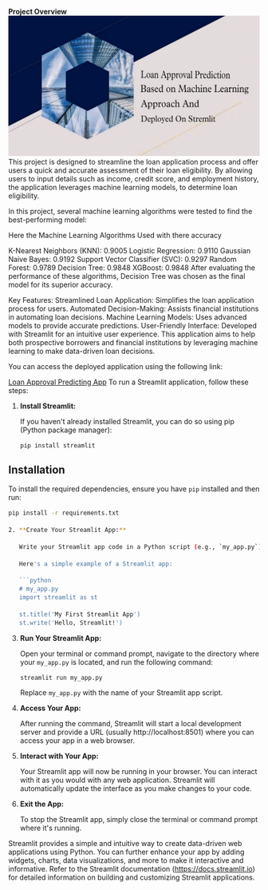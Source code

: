 **Project Overview**
![Loan Prediction App](Loan_prediction.jpeg)
This project is designed to streamline the loan application process and offer users a quick and accurate assessment of their loan eligibility. By allowing users to input details such as income, credit score, and employment history, the application leverages machine learning models, to determine loan eligibility.

In this project, several machine learning algorithms were tested to find the best-performing model:

Here the Machine Learning Algorithms Used with there accuracy

K-Nearest Neighbors (KNN): 0.9005
Logistic Regression: 0.9110
Gaussian Naive Bayes: 0.9192
Support Vector Classifier (SVC): 0.9297
Random Forest: 0.9789
Decision Tree: 0.9848
XGBoost: 0.9848
After evaluating the performance of these algorithms, Decision Tree was chosen as the final model for its superior accuracy.

Key Features:
Streamlined Loan Application: Simplifies the loan application process for users.
Automated Decision-Making: Assists financial institutions in automating loan decisions.
Machine Learning Models: Uses advanced models to provide accurate predictions.
User-Friendly Interface: Developed with Streamlit for an intuitive user experience.
This application aims to help both prospective borrowers and financial institutions by leveraging machine learning to make data-driven loan decisions.

You can access the deployed application using the following link:

[Loan Approval Predicting App](https://loan-prediction-app-ocwdo9mchdg4k9v45dw8bz.streamlit.app/)
To run a Streamlit application, follow these steps:

1. **Install Streamlit:**

   If you haven't already installed Streamlit, you can do so using pip (Python package manager):

   ```
   pip install streamlit
   ```
## Installation

To install the required dependencies, ensure you have `pip` installed and then run:

```sh
pip install -r requirements.txt

2. **Create Your Streamlit App:**

   Write your Streamlit app code in a Python script (e.g., `my_app.py`). You can use any text editor or integrated development environment (IDE) of your choice.

   Here's a simple example of a Streamlit app:

   ```python
   # my_app.py
   import streamlit as st

   st.title('My First Streamlit App')
   st.write('Hello, Streamlit!')
   ```

3. **Run Your Streamlit App:**

   Open your terminal or command prompt, navigate to the directory where your `my_app.py` is located, and run the following command:

   ```
   streamlit run my_app.py
   ```

   Replace `my_app.py` with the name of your Streamlit app script.

4. **Access Your App:**

   After running the command, Streamlit will start a local development server and provide a URL (usually http://localhost:8501) where you can access your app in a web browser.

5. **Interact with Your App:**

   Your Streamlit app will now be running in your browser. You can interact with it as you would with any web application. Streamlit will automatically update the interface as you make changes to your code.

6. **Exit the App:**

   To stop the Streamlit app, simply close the terminal or command prompt where it's running.

Streamlit provides a simple and intuitive way to create data-driven web applications using Python. You can further enhance your app by adding widgets, charts, data visualizations, and more to make it interactive and informative. Refer to the Streamlit documentation (https://docs.streamlit.io) for detailed information on building and customizing Streamlit applications.
